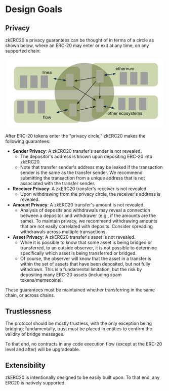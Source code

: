 # Design Goals

## Privacy

zkERC20's privacy guarantees can be thought of in terms of a circle as shown below, where an ERC-20 may enter or exit at any time, on any supported chain:

![Privacy Circle](./images/privacy-circle.png)

After ERC-20 tokens enter the "privacy circle," zkERC20 makes the following guarantees:

- **Sender Privacy**: A zkERC20 transfer's sender is not revealed.
    - The depositor's address is known upon depositing ERC-20 into zkERC20.
    - Note that transfer sender's address may be leaked if the transaction sender is the same as the transfer sender. We recommend submitting the transaction from a unique address that is not associated with the transfer sender.
- **Receiver Privacy**: A zkERC20 transfer's receiver is not revealed.
    - Upon withdrawing from the privacy circle, the receiver's address is revealed.
- **Amount Privacy**: A zkERC20 transfer's amount is not revealed.
    - Analysis of deposits and withdrawals may reveal a connection between a depositor and withdrawer (e.g., if the amounts are the same). To maintain privacy, we recommend withdrawing amounts that are not easily correlated with deposits. Consider spreading withdrawals across multiple transactions.
- **Asset Privacy**: A zkERC20 transfer's asset is not revealed.
    - While it is possible to know that some asset is being bridged or transferred, to an outside observer, it is not possible to determine specifically which asset is being transferred or bridged.
    - Of course, the observer will know that the asset in a transfer is within the set of assets that have been deposited, but not fully withdrawn. This is a fundamental limitation, but the risk by depositing many ERC-20 assets (including spam tokens/memecoins).

These guarantees must be maintained whether transferring in the same chain, or across chains.

## Trustlessness

The protocol should be mostly trustless, with the only exception being bridging; fundamentally, trust must be placed in entities to confirm the validity of bridge messages.

To that end, no contracts in any code execution flow (except at the ERC-20 level and after) will be upgradeable.

## Extensibility

zkERC20 is intentionally designed to be easily built upon. To that end, any ERC20 is natively supported. 

